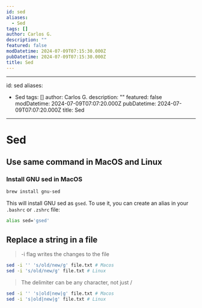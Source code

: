 ```yaml
---
id: sed
aliases:
  - Sed
tags: []
author: Carlos G.
description: ""
featured: false
modDatetime: 2024-07-09T07:15:30.000Z
pubDatetime: 2024-07-09T07:15:30.000Z
title: Sed
---
```



---
id: sed
aliases:
  - Sed
tags: []
author: Carlos G.
description: ""
featured: false
modDatetime: 2024-07-09T07:07:20.000Z
pubDatetime: 2024-07-09T07:07:20.000Z
title: Sed
---

# Sed

## Use same command in MacOS and Linux

### Install GNU sed in MacOS

```bash
brew install gnu-sed
```

This will install GNU sed as `gsed`. To use it, you can create an alias in your `.bashrc` or `.zshrc` file:

```bash
alias sed='gsed'
```

## Replace a string in a file

> -i flag writes the changes to the file

```bash
sed -i '' 's/old/new/g' file.txt # Macos
sed -i 's/old/new/g' file.txt # Linux
```

> The delimiter can be any character, not just /

```bash
sed -i '' 's|old|new|g' file.txt # Macos
sed -i 's|old|new|g' file.txt # Linux
```
